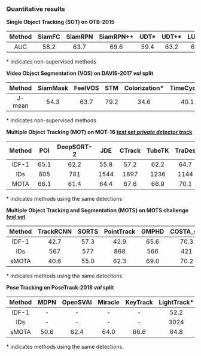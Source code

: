 ### Quantitative results

**Single Object Tracking (SOT) on OTB-2015**

| Method | SiamFC | SiamRPN | SiamRPN++ | UDT* | UDT+* | LUDT* | LUDT+* | UniTrack_XCorr* | UniTrack_DCF* |
| :---: | :---: | :---: | :---: | :---: | :---: | :---: | :---: | :---: | :---: |
| AUC | 58.2 | 63.7 | 69.6 | 59.4 | 63.2 | 60.2 | 63.9 | 55.5 | 61.8|

 \* indicates non-supervised methods

**Video Object Segmentation (VOS) on DAVIS-2017 *val* split**

| Method | SiamMask | FeelVOS | STM | Colorization* | TimeCycle* | UVC* | CRW* | VFS* | UniTrack* |
| :---: | :---: | :---: | :---: | :---: | :---: | :---: | :---: | :---: | :---: |
| J-mean | 54.3 | 63.7 | 79.2 | 34.6 | 40.1 | 56.7 | 64.8 | 66.5 | 58.4|

 \* indicates non-supervised methods 

**Multiple Object Tracking (MOT) on MOT-16 [*test* set *private detector* track](https://motchallenge.net/method/MOT=3856&chl=5)**

| Method | POI | DeepSORT-2 | JDE | CTrack | TubeTK | TraDes | CSTrack | FairMOT* | UniTrack* |
| :---: | :---: | :---: | :---: | :---: | :---: | :---: | :---: | :---: | :---: |
| IDF-1 | 65.1 | 62.2 | 55.8 | 57.2 | 62.2 | 64.7 | 71.8 | 72.8 | 71.8|
| IDs | 805 | 781 | 1544 | 1897 | 1236 | 1144 | 1071 | 1074 | 683 |
| MOTA | 66.1 | 61.4 | 64.4 | 67.6 | 66.9 | 70.1 | 70.7 | 74.9 | 74.7|

 \* indicates methods using the same detections

**Multiple Object Tracking and Segmentation (MOTS) on MOTS challenge [*test* set](https://motchallenge.net/method/MOTS=109&chl=17)**

| Method | TrackRCNN | SORTS | PointTrack | GMPHD | COSTA_st* | UniTrack* |
| :---: | :---: | :---: | :---: | :---: | :---: | :---: | 
| IDF-1 | 42.7 | 57.3 | 42.9 | 65.6 | 70.3 | 67.2 |
| IDs | 567 | 577 | 868 | 566 | 421 | 622 | 
| sMOTA | 40.6 | 55.0 | 62.3 | 69.0 | 70.2 | 68.9 | 

 \* indicates methods using the same detections

**Pose Tracking on PoseTrack-2018 *val* split**

| Method | MDPN | OpenSVAI | Miracle | KeyTrack | LightTrack* | UniTrack* |
| :---: | :---: | :---: | :---: | :---: | :---: | :---: | 
| IDF-1 | - | - | - | - | 52.2 | 73.2 |
| IDs | - | - | - | - | 3024 | 6760 | 
| sMOTA | 50.6 | 62.4 | 64.0 | 66.6 | 64.8 | 63.5 | 

 \* indicates methods using the same detections
